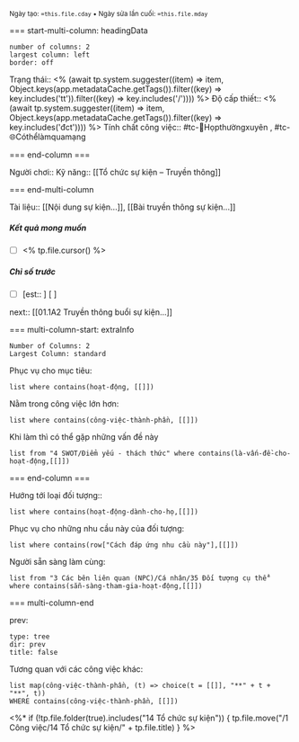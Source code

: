 <sub>Ngày tạo: `=this.file.cday` • Ngày sửa lần cuối: `=this.file.mday`</sub>

=== start-multi-column: headingData
```column-settings  
number of columns: 2
largest column: left
border: off
```

Trạng thái:: <% (await tp.system.suggester((item) => item, Object.keys(app.metadataCache.getTags()).filter((key) => key.includes('tt')).filter((key) => key.includes('/')))) %>
Độ cấp thiết:: <% (await tp.system.suggester((item) => item, Object.keys(app.metadataCache.getTags()).filter((key) => key.includes('đct')))) %>
Tính chất công việc:: #tc-💬Họpthườngxuyên , #tc-🌐Cóthểlàmquamạng 

=== end-column ===

Người chơi::
Kỹ năng:: [[Tổ chức sự kiện – Truyền thông]]

=== end-multi-column

Tài liệu:: [[Nội dung sự kiện...]], [[Bài truyền thông sự kiện...]] 
##### Kết quả mong muốn
- [ ] <% tp.file.cursor() %>
##### Chỉ số trước
- [ ] [est:: ] [ ]


next:: [[01.1A2 Truyền thông buổi sự kiện...]]

=== multi-column-start: extraInfo
```column-settings
Number of Columns: 2
Largest Column: standard
```

Phục vụ cho mục tiêu:
```dataview
list where contains(hoạt-động, [[]])
```
Nằm trong công việc lớn hơn:
```dataview
list where contains(công-việc-thành-phần, [[]])
```
Khi làm thì có thể gặp những vấn đề này
```dataview
list from "4 SWOT/Điểm yếu - thách thức" where contains(là-vấn-đề-cho-hoạt-động,[[]])
```

=== end-column ===

Hướng tới loại đối tượng::
```dataview
list where contains(hoạt-động-dành-cho-họ,[[]])
```
Phục vụ cho những nhu cầu này của đối tượng:
```dataview
list where contains(row["Cách đáp ứng nhu cầu này"],[[]])
```
Người sẵn sàng làm cùng:
```dataview
list from "3 Các bên liên quan (NPC)/Cá nhân/35 Đối tượng cụ thể" where contains(sẵn-sàng-tham-gia-hoạt-động,[[]])
```

=== multi-column-end

prev:
```breadcrumbs
type: tree
dir: prev
title: false
```

Tương quan với các công việc khác:
```dataview 
list map(công-việc-thành-phần, (t) => choice(t = [[]], "**" + t + "**", t))
WHERE contains(công-việc-thành-phần, [[]])
```

<%* if (!tp.file.folder(true).includes("14 Tổ chức sự kiện")) {
	tp.file.move("/1 Công việc/14 Tổ chức sự kiện/" + tp.file.title)
} %>